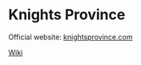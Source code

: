 # Knights Province

Official website: [knightsprovince.com](http://knightsprovince.com)

[Wiki](https://github.com/Kromster80/knights_province/wiki)
